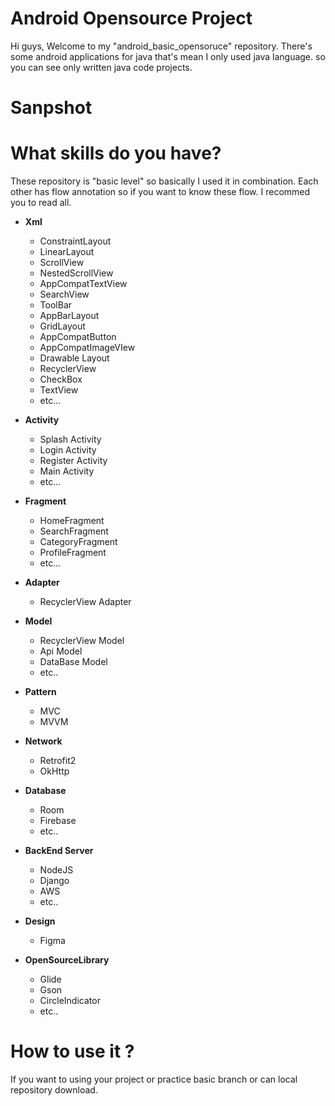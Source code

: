 # Android Opensource Project
Hi guys, Welcome to my "android_basic_opensoruce" repository.
There's some android applications for java that's mean I only used java language.
so you can see only written java code projects.

# Sanpshot



 
# What skills do you have?
These repository is "basic level" so basically I used it in combination.
Each other has flow annotation so if you want to know these flow.
I recommed you to read all.

 - **Xml**
	 - ConstraintLayout
	 - LinearLayout
	 - ScrollView
	 - NestedScrollView
	 - AppCompatTextView
	 - SearchView
	 - ToolBar
	 - AppBarLayout
	 - GridLayout
	 - AppCompatButton
	 - AppCompatImageVIew
	 - Drawable Layout
	 - RecyclerView
	 - CheckBox
	 - TextView
	 - etc...

- **Activity**
	- Splash Activity
	- Login Activity
	- Register Activity
	- Main Activity
	- etc...

- **Fragment**
	- HomeFragment
	- SearchFragment
	- CategoryFragment
	- ProfileFragment
	- etc...

- **Adapter**
	- RecyclerView Adapter

- **Model**
	- RecyclerView Model
	- Api Model
	- DataBase Model
	- etc..

- **Pattern**
	-	MVC
	-	MVVM
	
- **Network**
	- Retrofit2
	- OkHttp
	
- **Database**
	- Room
	- Firebase
	- etc..
	
- **BackEnd Server**
	- NodeJS
	- Django
	- AWS
	- etc..
- **Design**
	- Figma
- **OpenSourceLibrary**
	- Glide
	- Gson
	- CircleIndicator
	- etc..

# How to use it ?
If you want to using your project or practice basic branch or can local repository download.
